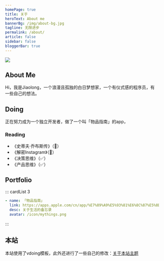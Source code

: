```yaml
---
homePage: true
title: 关于
heroText: About me
bannerBg: /img/about-bg.jpg
tagline: 无限进步
permalink: /about/
article: false
sidebar: false
bloggerBar: true
---
```

<img src = "/img/about_blog.png">

## About Me

Hi，我是Jiaolong，一个浪漫且孤独的白日梦想家，一个有仪式感的程序员，有一些自己的想法。

## Doing

正在努力成为一个独立开发者，做了一个叫「物品指南」的app，



### Reading

- 《史蒂夫·乔布斯传》（📖）
- 《解密Instagram》（📖）
- 《决策思维》（✅）
- 《产品思维》（✅）



## Portfolio

::: cardList 3

```yaml
- name: 「物品指南」
  link: https://apps.apple.com/cn/app/%E7%89%A9%E5%93%81%E6%8C%87%E5%8D%97-%E5%85%B3%E4%BA%8E%E7%89%A9%E5%93%81%E7%9A%84%E5%A4%87%E5%BF%98%E5%BD%95/id1585221053?platform=iphone
  desc: 关于生活的备忘录
  avatar: /icon/mythings.png
```
:::



## 本站

本站使用了vdoing模板，此外还进行了一些自己的修改：[关于本站主题](/pages/7593c4/)

